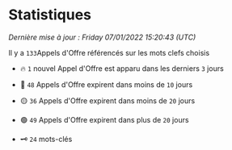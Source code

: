 # Statistiques


_Dernière mise à jour : Friday 07/01/2022 15:20:43 (UTC)_ 

Il y a `133`Appels d'Offre référencés sur les mots clefs choisis

- 🔥 `1` nouvel Appel d'Offre est apparu dans les derniers `3` jours
- 🔴  `48` Appels d'Offre expirent dans moins de `10` jours
- 🟡  `36` Appels d'Offre expirent dans moins de `20` jours
- 🟢  `49` Appels d'Offre expirent dans plus de `20` jours

- 🗝 `24` mots-clés